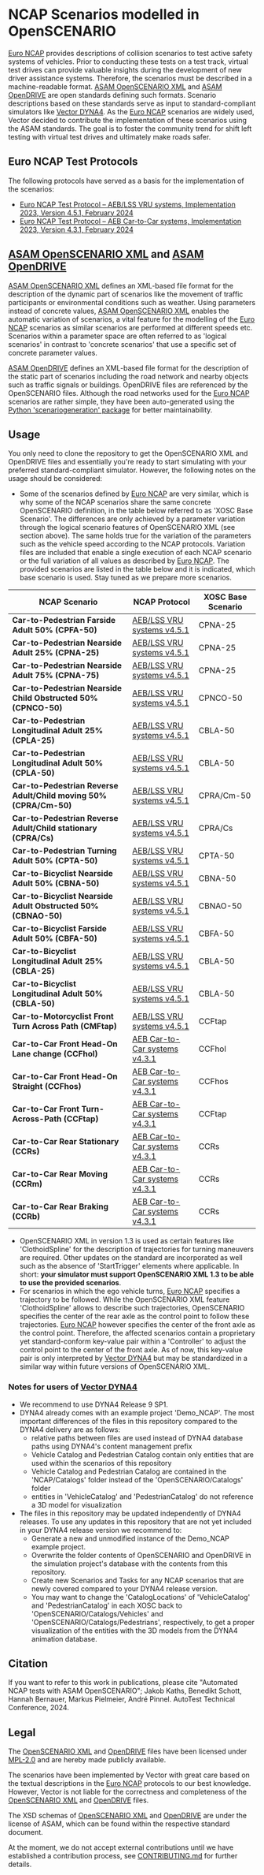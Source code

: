 # NCAP Scenarios modelled in OpenSCENARIO

[Euro NCAP](https://www.euroncap.com/) provides descriptions of collision scenarios to test active safety systems of vehicles. Prior to conducting these tests on a test track, virtual test drives can provide valuable insights during the development of new driver assistance systems. Therefore, the scenarios must be described in a machine-readable format. [ASAM OpenSCENARIO XML](https://www.asam.net/standards/detail/openscenario-xml/) and [ASAM OpenDRIVE](https://www.asam.net/standards/detail/opendrive/) are open standards defining such formats. Scenario descriptions based on these standards serve as input to standard-compliant simulators like [Vector DYNA4](https://www.vector.com/dyna4). As the [Euro NCAP](https://www.euroncap.com/) scenarios are widely used, Vector decided to contribute the implementation of these scenarios using the ASAM standards. The goal is to foster the community trend for shift left testing with virtual test drives and ultimately make roads safer.

## Euro NCAP Test Protocols

The following protocols have served as a basis for the implementation of the scenarios:

- [Euro NCAP Test Protocol – AEB/LSS VRU systems, Implementation 2023, Version 4.5.1, February 2024](https://www.euroncap.com/media/80156/euro-ncap-aeb-lss-vru-test-protocol-v451.pdf)
- [Euro NCAP Test Protocol – AEB Car-to-Car systems, Implementation 2023, Version 4.3.1, February 2024](https://www.euroncap.com/media/80155/euro-ncap-aeb-c2c-test-protocol-v431.pdf)

## [ASAM OpenSCENARIO XML](https://www.asam.net/standards/detail/openscenario-xml/) and [ASAM OpenDRIVE](https://www.asam.net/standards/detail/opendrive/)

[ASAM OpenSCENARIO XML](https://www.asam.net/standards/detail/openscenario-xml/) defines an XML-based file format for the description of the dynamic part of scenarios like the movement of traffic participants or environmental conditions such as weather. Using parameters instead of concrete values, [ASAM OpenSCENARIO XML](https://www.asam.net/standards/detail/openscenario-xml/) enables the automatic variation of scenarios, a vital feature for the modelling of the [Euro NCAP](https://www.euroncap.com/) scenarios as similar scenarios are performed at different speeds etc. Scenarios within a parameter space are often referred to as 'logical scenarios' in contrast to 'concrete scenarios' that use a specific set of concrete parameter values.

[ASAM OpenDRIVE](https://www.asam.net/standards/detail/opendrive/) defines an XML-based file format for the description of the static part of scenarios including the road network and nearby objects such as traffic signals or buildings. OpenDRIVE files are referenced by the OpenSCENARIO files. Although the road networks used for the [Euro NCAP](https://www.euroncap.com/) scenarios are rather simple, they have been auto-generated using the [Python 'scenariogeneration' package](https://pypi.org/project/scenariogeneration/) for better maintainability.

## Usage

You only need to clone the repository to get the OpenSCENARIO XML and OpenDRIVE files and essentially you're ready to start simulating with your preferred standard-compliant simulator. However, the following notes on the usage should be considered:

- Some of the scenarios defined by [Euro NCAP](https://www.euroncap.com/) are very similar, which is why some of the NCAP scenarios share the same concrete OpenSCENARIO definition, in the table below referred to as 'XOSC Base Scenario'. The differences are only achieved by a parameter variation through the logical scenario features of OpenSCENARIO XML (see section above). The same holds true for the variation of the parameters such as the vehicle speed according to the NCAP protocols. Variation files are included that enable a single execution of each NCAP scenario or the full variation of all values as described by [Euro NCAP](https://www.euroncap.com/). The provided scenarios are listed in the table below and it is indicated, which base scenario is used. Stay tuned as we prepare more scenarios.

|NCAP Scenario |NCAP Protocol |XOSC Base Scenario |
| --- | --- | --- |
| **Car-to-Pedestrian Farside Adult 50% (CPFA-50)** | [AEB/LSS VRU systems v4.5.1](https://www.euroncap.com/media/80156/euro-ncap-aeb-lss-vru-test-protocol-v451.pdf) | CPNA-25 |
| **Car-to-Pedestrian Nearside Adult 25% (CPNA-25)** | [AEB/LSS VRU systems v4.5.1](https://www.euroncap.com/media/80156/euro-ncap-aeb-lss-vru-test-protocol-v451.pdf) | CPNA-25 |
| **Car-to-Pedestrian Nearside Adult 75% (CPNA-75)** | [AEB/LSS VRU systems v4.5.1](https://www.euroncap.com/media/80156/euro-ncap-aeb-lss-vru-test-protocol-v451.pdf) | CPNA-25 |
| **Car-to-Pedestrian Nearside Child Obstructed 50% (CPNCO-50)** | [AEB/LSS VRU systems v4.5.1](https://www.euroncap.com/media/80156/euro-ncap-aeb-lss-vru-test-protocol-v451.pdf) | CPNCO-50 |
| **Car-to-Pedestrian Longitudinal Adult 25% (CPLA-25)** | [AEB/LSS VRU systems v4.5.1](https://www.euroncap.com/media/80156/euro-ncap-aeb-lss-vru-test-protocol-v451.pdf) | CBLA-50 |
| **Car-to-Pedestrian Longitudinal Adult 50% (CPLA-50)** | [AEB/LSS VRU systems v4.5.1](https://www.euroncap.com/media/80156/euro-ncap-aeb-lss-vru-test-protocol-v451.pdf) | CBLA-50 |
| **Car-to-Pedestrian Reverse Adult/Child moving 50% (CPRA/Cm-50)** | [AEB/LSS VRU systems v4.5.1](https://www.euroncap.com/media/80156/euro-ncap-aeb-lss-vru-test-protocol-v451.pdf) | CPRA/Cm-50 |
| **Car-to-Pedestrian Reverse Adult/Child stationary (CPRA/Cs)** | [AEB/LSS VRU systems v4.5.1](https://www.euroncap.com/media/80156/euro-ncap-aeb-lss-vru-test-protocol-v451.pdf) | CPRA/Cs |
| **Car-to-Pedestrian Turning Adult 50% (CPTA-50)** | [AEB/LSS VRU systems v4.5.1](https://www.euroncap.com/media/80156/euro-ncap-aeb-lss-vru-test-protocol-v451.pdf) | CPTA-50 |
| **Car-to-Bicyclist Nearside Adult 50% (CBNA-50)** | [AEB/LSS VRU systems v4.5.1](https://www.euroncap.com/media/80156/euro-ncap-aeb-lss-vru-test-protocol-v451.pdf) | CBNA-50 |
| **Car-to-Bicyclist Nearside Adult Obstructed 50% (CBNAO-50)** | [AEB/LSS VRU systems v4.5.1](https://www.euroncap.com/media/80156/euro-ncap-aeb-lss-vru-test-protocol-v451.pdf) | CBNAO-50 |
| **Car-to-Bicyclist Farside Adult 50% (CBFA-50)** | [AEB/LSS VRU systems v4.5.1](https://www.euroncap.com/media/80156/euro-ncap-aeb-lss-vru-test-protocol-v451.pdf) | CBFA-50 |
| **Car-to-Bicyclist Longitudinal Adult 25% (CBLA-25)** | [AEB/LSS VRU systems v4.5.1](https://www.euroncap.com/media/80156/euro-ncap-aeb-lss-vru-test-protocol-v451.pdf) | CBLA-50 |
| **Car-to-Bicyclist Longitudinal Adult 50% (CBLA-50)** | [AEB/LSS VRU systems v4.5.1](https://www.euroncap.com/media/80156/euro-ncap-aeb-lss-vru-test-protocol-v451.pdf) | CBLA-50 |
| **Car-to-Motorcyclist Front Turn Across Path (CMFtap)** | [AEB/LSS VRU systems v4.5.1](https://www.euroncap.com/media/80156/euro-ncap-aeb-lss-vru-test-protocol-v451.pdf) | CCFtap |
| **Car-to-Car Front Head-On Lane change (CCFhol)** | [AEB Car-to-Car systems v4.3.1](https://www.euroncap.com/media/80155/euro-ncap-aeb-c2c-test-protocol-v431.pdf) | CCFhol |
| **Car-to-Car Front Head-On Straight (CCFhos)** | [AEB Car-to-Car systems v4.3.1](https://www.euroncap.com/media/80155/euro-ncap-aeb-c2c-test-protocol-v431.pdf) | CCFhos |
| **Car-to-Car Front Turn-Across-Path (CCFtap)** | [AEB Car-to-Car systems v4.3.1](https://www.euroncap.com/media/80155/euro-ncap-aeb-c2c-test-protocol-v431.pdf) | CCFtap |
| **Car-to-Car Rear Stationary (CCRs)** | [AEB Car-to-Car systems v4.3.1](https://www.euroncap.com/media/80155/euro-ncap-aeb-c2c-test-protocol-v431.pdf) | CCRs |
| **Car-to-Car Rear Moving (CCRm)** | [AEB Car-to-Car systems v4.3.1](https://www.euroncap.com/media/80155/euro-ncap-aeb-c2c-test-protocol-v431.pdf) | CCRs |
| **Car-to-Car Rear Braking (CCRb)** | [AEB Car-to-Car systems v4.3.1](https://www.euroncap.com/media/80155/euro-ncap-aeb-c2c-test-protocol-v431.pdf) | CCRs |

- OpenSCENARIO XML in version 1.3 is used as certain features like 'ClothoidSpline' for the description of trajectories for turning maneuvers are required. Other updates on the standard are incorporated as well such as the absence of 'StartTrigger' elements where applicable. In short: **your simulator must support OpenSCENARIO XML 1.3 to be able to use the provided scenarios**.
- For scenarios in which the ego vehicle turns, [Euro NCAP](https://www.euroncap.com/) specifies a trajectory to be followed. While the OpenSCENARIO XML feature 'ClothoidSpline' allows to describe such trajectories, OpenSCENARIO specifies the center of the rear axle as the control point to follow these trajectories. [Euro NCAP](https://www.euroncap.com/) however specifies the center of the front axle as the control point. Therefore, the affected scenarios contain a proprietary yet standard-conform key-value pair within a 'Controller' to adjust the control point to the center of the front axle. As of now, this key-value pair is only interpreted by [Vector DYNA4](https://www.vector.com/dyna4) but may be standardized in a similar way within future versions of OpenSCENARIO XML.

### Notes for users of [Vector DYNA4](https://www.vector.com/dyna4)

- We recommend to use DYNA4 Release 9 SP1.
- DYNA4 already comes with an example project 'Demo_NCAP'. The most important differences of the files in this repository compared to the DYNA4 delivery are as follows:
  - relative paths between files are used instead of DYNA4 database paths using DYNA4's content management prefix
  - Vehicle Catalog and Pedestrian Catalog contain only entities that are used within the scenarios of this repository
  - Vehicle Catalog and Pedestrian Catalog are contained in the 'NCAP/Catalogs' folder instead of the 'OpenSCENARIO/Catalogs' folder
  - entities in 'VehicleCatalog' and 'PedestrianCatalog' do not reference a 3D model for visualization
- The files in this repository may be updated independently of DYNA4 releases. To use any updates in this repository that are not yet included in your DYNA4 release version we recommend to:
  - Generate a new and unmodified instance of the Demo_NCAP example project.
  - Overwrite the folder contents of OpenSCENARIO and OpenDRIVE in the simulation project's database with the contents from this repository.
  - Create new Scenarios and Tasks for any NCAP scenarios that are newly covered compared to your DYNA4 release version.
  - You may want to change the 'CatalogLocations' of 'VehicleCatalog' and 'PedestrianCatalog' in each XOSC back to 'OpenSCENARIO/Catalogs/Vehicles' and 'OpenSCENARIO/Catalogs/Pedestrians', respectively, to get a proper visualization of the entities with the 3D models from the DYNA4 animation database.

## Citation

If you want to refer to this work in publications, please cite "Automated NCAP tests with ASAM OpenSCENARIO"; Jakob Kaths, Benedikt Schott, Hannah Bernauer, Markus Pielmeier, André Pinnel. AutoTest Technical Conference, 2024.

## Legal

The [OpenSCENARIO XML](https://www.asam.net/standards/detail/openscenario-xml/) and [OpenDRIVE](https://www.asam.net/standards/detail/opendrive/) files have been licensed under [MPL-2.0](https://www.mozilla.org/en-US/MPL/2.0/) and are hereby made publicly available.

The scenarios have been implemented by Vector with great care based on the textual descriptions in the [Euro NCAP](https://www.euroncap.com/) protocols to our best knowledge. However, Vector is not liable for the correctness and completeness of the [OpenSCENARIO XML](https://www.asam.net/standards/detail/openscenario-xml/) and [OpenDRIVE](https://www.asam.net/standards/detail/opendrive/) files.

The XSD schemas of [OpenSCENARIO XML](https://www.asam.net/standards/detail/openscenario-xml/) and [OpenDRIVE](https://www.asam.net/standards/detail/opendrive/) are under the license of ASAM, which can be found within the respective standard document.

At the moment, we do not accept external contributions until we have established a contribution process, see [CONTRIBUTING.md](CONTRIBUTING.md) for further details.
